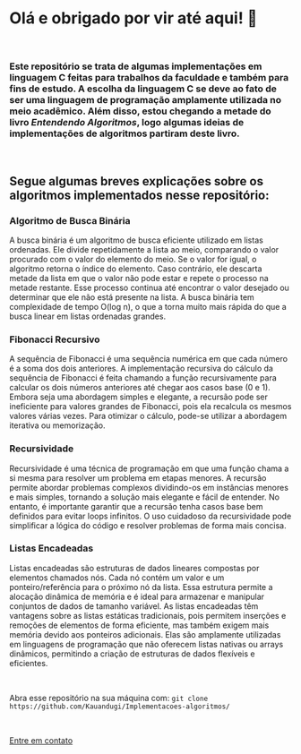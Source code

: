 # Olá e obrigado por vir até aqui! 👋
<br>

### Este repositório se trata de algumas implementações em linguagem C feitas para trabalhos da faculdade e também para fins de estudo. A escolha da linguagem C se deve ao fato de ser uma linguagem de programação amplamente utilizada no meio acadêmico. Além disso, estou chegando a metade do livro *Entendendo Algoritmos*, logo algumas ideias de implementações de algoritmos partiram deste livro.
<br>

## Segue algumas breves explicações sobre os algoritmos implementados nesse repositório:

### Algoritmo de Busca Binária
A busca binária é um algoritmo de busca eficiente utilizado em listas ordenadas. Ele divide repetidamente a lista ao meio, comparando o valor procurado com o valor do elemento do meio. Se o valor for igual, o algoritmo retorna o índice do elemento. Caso contrário, ele descarta metade da lista em que o valor não pode estar e repete o processo na metade restante. Esse processo continua até encontrar o valor desejado ou determinar que ele não está presente na lista. A busca binária tem complexidade de tempo O(log n), o que a torna muito mais rápida do que a busca linear em listas ordenadas grandes.

### Fibonacci Recursivo
A sequência de Fibonacci é uma sequência numérica em que cada número é a soma dos dois anteriores. A implementação recursiva do cálculo da sequência de Fibonacci é feita chamando a função recursivamente para calcular os dois números anteriores até chegar aos casos base (0 e 1). Embora seja uma abordagem simples e elegante, a recursão pode ser ineficiente para valores grandes de Fibonacci, pois ela recalcula os mesmos valores várias vezes. Para otimizar o cálculo, pode-se utilizar a abordagem iterativa ou memorização.

### Recursividade
Recursividade é uma técnica de programação em que uma função chama a si mesma para resolver um problema em etapas menores. A recursão permite abordar problemas complexos dividindo-os em instâncias menores e mais simples, tornando a solução mais elegante e fácil de entender. No entanto, é importante garantir que a recursão tenha casos base bem definidos para evitar loops infinitos. O uso cuidadoso da recursividade pode simplificar a lógica do código e resolver problemas de forma mais concisa.

### Listas Encadeadas
Listas encadeadas são estruturas de dados lineares compostas por elementos chamados nós. Cada nó contém um valor e um ponteiro/referência para o próximo nó da lista. Essa estrutura permite a alocação dinâmica de memória e é ideal para armazenar e manipular conjuntos de dados de tamanho variável. As listas encadeadas têm vantagens sobre as listas estáticas tradicionais, pois permitem inserções e remoções de elementos de forma eficiente, mas também exigem mais memória devido aos ponteiros adicionais. Elas são amplamente utilizadas em linguagens de programação que não oferecem listas nativas ou arrays dinâmicos, permitindo a criação de estruturas de dados flexíveis e eficientes.

<br>

Abra esse repositório na sua máquina com: 
```git clone https://github.com/Kauandugi/Implementacoes-algoritmos/```

<br>

<a href = "mailto:dev.kauanhenrick@gmail.com" >Entre em contato</a>
<br>
<br>
